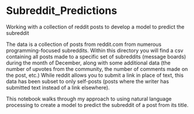# Subreddit_Predictions
Working with a collection of reddit posts to develop a model to predict the subreddit

The data is a collection of posts from reddit.com from numerous programming-focused subreddits. Within this directory you will find a csv containing all posts made to a specific set of subreddits (message boards) during the month of December, along with some additional data (the number of upvotes from the community, the number of comments made on the post, etc.) While reddit allows you to submit a link in place of text, this data has been subset to only self-posts (posts where the writer has submitted text instead of a link elsewhere).

This notebook walks through my approach to using natural language processing to create a model to predict the subreddit of a post from its title.
